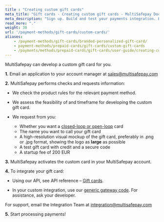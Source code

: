```yaml
---
title : "Creating custom gift cards"
meta_title: "Gift cards - Creating custom gift cards - MultiSafepay Docs"
meta_description: "Sign up. Build and test your payments integration. Explore our products and services. Use our API reference, SDKs, and wrappers. Get support."
read_more: "."
weight: 30
url: '/payment-methods/gift-cards/custom-cards/'
aliases: 
    - /payment-methods/gift-cards/branded-personalized-gift-card/
    - payment-methods/prepaid-cards/gift-cards/custom-gift-cards
    - /payments/methods/prepaid-cards/gift-cards/user-guide/creating-custom-gift-cards/
---
```


MultiSafepay can develop a custom gift card for you. 

**1.** Email an application to your account manager at <sales@multisafepay.com> 

**2.** MultiSafepay performs checks and requests information:

- We check the product rules for the relevant payment method. 
- We assess the feasibility of and timeframe for developing the custom gift card.
- We request from you:

    - Whether you want a [closed-loop or open-loop](/payments/methods/prepaid-cards/gift-cards/user-guide/about-open-closed-loop/) card
    - The name you want to call your gift card
    - A high-resolution visual mockup of the gift card, preferably in .png or .jpg format, showing the logo as **large** as possible
    - A test gift card with credit and a secure code
    - A startup fee of 200 EUR

**3.** MultiSafepay activates the custom card in your MultiSafepay account.

**4.** To integrate your gift card:

- Using our API, see API reference – [Gift cards](/api/#gift-card).

- In your custom integration, use our [generic gateway code](/faq/general/generic-gateways/). For assistance, ask your developer.

For support, email the Integration Team at <integration@multisafepay.com>

**5.** Start processing payments!
